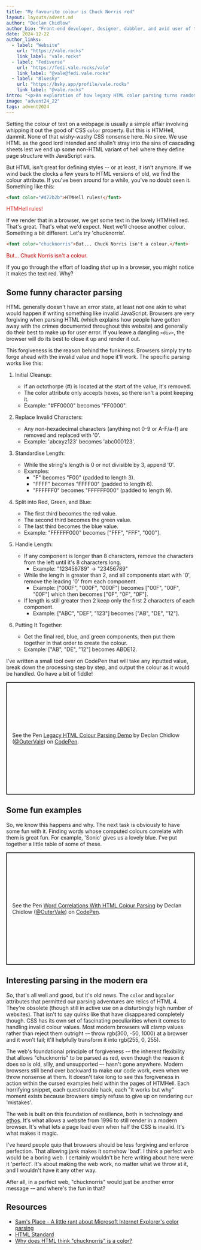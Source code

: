```yaml
---
title: "My favourite colour is Chuck Norris red"
layout: layouts/advent.md
author: "Declan Chidlow"
author_bio: "Front-end developer, designer, dabbler, and avid user of the superpowered information superhighway."
date: 2024-12-22
author_links:
  - label: "Website"
    url: "https://vale.rocks"
    link_label: "vale.rocks"
  - label: "Fediverse"
    url: "https://fedi.vale.rocks/vale"
    link_label: "@vale@fedi.vale.rocks"
  - label: "Bluesky"
    url: "https://bsky.app/profile/vale.rocks"
    link_label: "@vale.rocks"
intro: "<p>An exploration of how legacy HTML color parsing turns random text like 'chucknorris' into valid colours through a fascinating series of cleanup rules and character replacements.</p>"
image: "advent24_22"
tags: advent2024
---
```

<!-- MM: That's soooo interesting. I love it! The only thing I'd request is that you link to a source for the parsing rules.  -->
<!-- SS: Great article! I think some links for the parsing rules have been added in the end of the article. -->
<!-- MM: (edit) Oh, I missed those. Could you maybe link the main source somewhere in the article directly where it makes sense? -->
<!-- KS: Agreed with MM. Interesting, and some links to help unfamiliar devs into
     the parsing portions of the HTML spec (presumably?) would be very welcome
     here. -->

Setting the colour of text on a webpage is usually a simple affair involving whipping it out the good ol' CSS `color` property. But this is HTMHell, dammit. None of that wishy-washy CSS nonsense here. No siree. We use HTML as the good lord intended and shalln't stray into the sins of cascading sheets lest we end up some non-HTML variant of hell where they define page structure with JavaScript vars.

But HTML isn't great for defining styles -- or at least, it isn't anymore. If we wind back the clocks a few years to HTML versions of old, we find the colour attribute. If you've been around for a while, you've no doubt seen it. Something like this:


```html
<font color="#d72b2b">HTMHell rules!</font>
```

<font color="#d72b2b">HTMHell rules!</font>

If we render that in a browser, we get some text in the lovely HTMHell red. That's great. That's what we'd expect. Next we'll choose another colour. Something a bit different. Let's try 'chucknorris'.

```html
<font color="chucknorris">But... Chuck Norris isn't a colour.</font>
```

<font color="chucknorris">But... Chuck Norris isn't a colour.</font>

If you go through the effort of loading _that_ up in a browser, you might notice it makes the text red. Why?

## Some funny character parsing

HTML generally doesn't have an error state, at least not one akin to what would happen if writing something like invalid JavaScript. Browsers are very forgiving when parsing HTML (which explains how people have gotten away with the crimes documented throughout this website) and generally do their best to make up for user error. If you leave a dangling `<div>`, the browser will do its best to close it up and render it out.

This forgiveness is the reason behind the funkiness. Browsers simply try to forge ahead with the invalid value and hope it'll work. The specific parsing works like this:

1. Initial Cleanup:

   - If an octothorpe (#) is located at the start of the value, it's removed.
   - The color attribute only accepts hexes, so there isn't a point keeping it.
   - Example: "#FF0000" becomes "FF0000".

2. Replace Invalid Characters:

   - Any non-hexadecimal characters (anything not 0-9 or A-F/a-f) are removed and replaced with '0'.
   - Example: 'abcxyz123' becomes 'abc000123'.

3. Standardise Length:

   - While the string's length is 0 or not divisible by 3, append '0'.
   - Examples:
     - "F" becomes "F00" (padded to length 3).
     - "FFFF" becomes "FFFF00" (padded to length 6).
     - "FFFFFF0" becomes "FFFFFF000" (padded to length 9).

4. Split into Red, Green, and Blue:

   - The first third becomes the red value.
   - The second third becomes the green value.
   - The last third becomes the blue value.
   - Example: "FFFFFF000" becomes ["FFF", "FFF", "000"].

5. Handle Length:

   - If any component is longer than 8 characters, remove the characters from the left until it's 8 characters long.
     - Example: "123456789" → "23456789"
   - While the length is greater than 2, and all components start with '0', remove the leading '0' from each component.
     - Example: ["000F", "000F", "000F"] becomes ["00F", "00F", "00F"] which then becomes ["0F", "0F", "0F"].
   - If length is still greater then 2 keep only the first 2 characters of each component.
     - Example: ["ABC", "DEF", "123"] becomes ["AB", "DE", "12"].

6. Putting It Together:
   - Get the final red, blue, and green components, then put them together in that order to create the colour.
   - Example: ["AB", "DE", "12"] becomes ABDE12.

I've written a small tool over on CodePen that will take any inputted value, break down the processing step by step, and output the colour as it would be handled. Go have a bit of fiddle!

<p class="codepen" data-height="300" data-default-tab="result" data-slug-hash="yLmKBpN" data-pen-title="Legacy HTML Colour Parsing Demo" data-user="OuterVale" style="height: 300px; box-sizing: border-box; display: flex; align-items: center; justify-content: center; border: 2px solid; margin: 1em 0; padding: 1em;">
  <span>See the Pen <a href="https://codepen.io/OuterVale/pen/yLmKBpN">
  Legacy HTML Colour Parsing Demo</a> by Declan Chidlow (<a href="https://codepen.io/OuterVale">@OuterVale</a>)
  on <a href="https://codepen.io">CodePen</a>.</span>
</p>
<script async src="https://cpwebassets.codepen.io/assets/embed/ei.js"></script>

## Some fun examples

So, we know this happens and why. The next task is obviously to have some fun with it. Finding words whose computed colours correlate with them is great fun. For example, 'Sonic' gives us a lovely blue. I've put together a little table of some of these.

<p class="codepen" data-height="300" data-default-tab="result" data-slug-hash="wvLbjpZ" data-pen-title="Word Correlations With HTML Colour Parsing" data-user="OuterVale" style="height: 300px; box-sizing: border-box; display: flex; align-items: center; justify-content: center; border: 2px solid; margin: 1em 0; padding: 1em;">
  <span>See the Pen <a href="https://codepen.io/OuterVale/pen/wvLbjpZ">
  Word Correlations With HTML Colour Parsing</a> by Declan Chidlow (<a href="https://codepen.io/OuterVale">@OuterVale</a>)
  on <a href="https://codepen.io">CodePen</a>.</span>
</p>
<script async src="https://cpwebassets.codepen.io/assets/embed/ei.js"></script>

## Interesting parsing in the modern era

So, that's all well and good, but it's old news. The `color` and `bgcolor` attributes that permitted our parsing adventures are relics of HTML 4. They're obsolete (though still in active use on a disturbingly high number of websites). That isn't to say quirks like that have disappeared completely though. CSS has its own set of fascinating peculiarities when it comes to handling invalid colour values. Most modern browsers will clamp values rather than reject them outright -– throw rgb(300, -50, 1000) at a browser and it won't fail; it'll helpfully transform it into rgb(255, 0, 255).
<!-- SS: "though still in active use on a disturbingly high number of websites" -> Can you provide a link with some stats showing this? or this a general observation? -->

The web's foundational principle of forgiveness -– the inherent flexibility that allows "chucknorris" to be parsed as red, even though the reason it does so is old, silly, and unsupported –- hasn't gone anywhere. Modern browsers still bend over backward to make our code work, even when we throw nonsense at them. It doesn't take long to see this forgiveness in action within the cursed examples held within the pages of HTMHell. Each horrifying snippet, each questionable hack, each "it works but why" moment exists because browsers simply refuse to give up on rendering our 'mistakes'.

The web is built on this foundation of resilience, both in technology and [ethos](https://www.w3.org/blog/2022/a-letter-from-our-ceo-the-web-as-the-ultimate-tool-of-resilience-for-the-world). It's what allows a website from 1996 to still render in a modern browser. It's what lets a page load even when half the CSS is invalid. It's what makes it magic.

I've heard people quip that browsers should be less forgiving and enforce perfection. That allowing jank makes it somehow 'bad'. I think a perfect web would be a boring web. I certainly wouldn't be here writing about here were it 'perfect'. It's about making the web work, no matter what we throw at it, and I wouldn't have it any other way.

After all, in a perfect web, "chucknorris" would just be another error message -– and where's the fun in that?

## Resources

- [Sam's Place - A little rant about Microsoft Internet Explorer's color parsing](http://scrappy-do.blogspot.com/2004/08/little-rant-about-microsoft-internet.html)
- [HTML Standard](https://html.spec.whatwg.org/multipage/common-microsyntaxes.html#rules-for-parsing-a-legacy-colour-value)
- [Why does HTML think "chucknorris" is a color?](https://stackoverflow.com/q/8318911)
